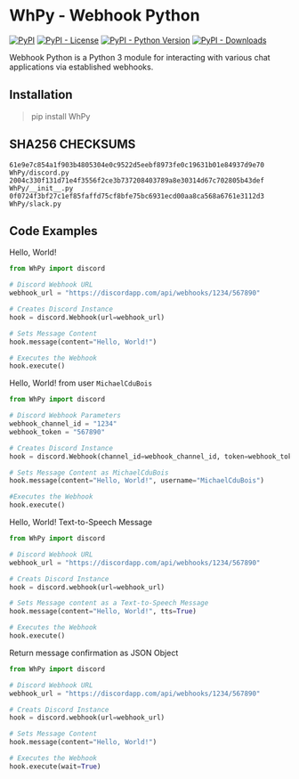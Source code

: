 # WhPy - Webhook Python

[![PyPI](https://img.shields.io/pypi/v/WhPy)](https://pypi.org/project/WhPy/)
[![PyPI - License](https://img.shields.io/pypi/l/WhPy)](https://pypi.org/project/WhPy/)
[![PyPI - Python Version](https://img.shields.io/pypi/pyversions/WhPy)](https://pypi.org/project/WhPy/)
[![PyPI - Downloads](https://img.shields.io/pypi/dm/WhPy)](https://pypi.org/project/WhPy/)

Webhook Python is a Python 3 module for interacting with various chat applications via established webhooks.

## Installation

> pip install WhPy

## SHA256 CHECKSUMS

``` text
61e9e7c854a1f903b4805304e0c9522d5eebf8973fe0c19631b01e84937d9e70  WhPy/discord.py
2004c330f131d71e4f3556f2ce3b737208403789a8e30314d67c702805b43def  WhPy/__init__.py
0f0724f3bf27c1ef85faffd75cf8bfe75bc6931ecd00aa8ca568a6761e3112d3  WhPy/slack.py
```

## Code Examples

Hello, World!

``` python 3
from WhPy import discord

# Discord Webhook URL
webhook_url = "https://discordapp.com/api/webhooks/1234/567890"

# Creates Discord Instance
hook = discord.Webhook(url=webhook_url)

# Sets Message Content
hook.message(content="Hello, World!")

# Executes the Webhook
hook.execute()
```

Hello, World! from user `MichaelCduBois`

``` python 3
from WhPy import discord

# Discord Webhook Parameters
webhook_channel_id = "1234"
webhook_token = "567890"

# Creates Discord Instance
hook = discord.Webhook(channel_id=webhook_channel_id, token=webhook_token)

# Sets Message Content as MichaelCduBois
hook.message(content="Hello, World!", username="MichaelCduBois")

#Executes the Webhook
hook.execute()
```

Hello, World! Text-to-Speech Message

``` python 3
from WhPy import discord

# Discord Webhook URL
webhook_url = "https://discordapp.com/api/webhooks/1234/567890"

# Creats Discord Instance
hook = discord.webhook(url=webhook_url)

# Sets Message content as a Text-to-Speech Message
hook.message(content="Hello, World!", tts=True)

# Executes the Webhook
hook.execute()
```

Return message confirmation as JSON Object

``` python 3
from WhPy import discord

# Discord Webhook URL
webhook_url = "https://discordapp.com/api/webhooks/1234/567890"

# Creats Discord Instance
hook = discord.webhook(url=webhook_url)

# Sets Message Content
hook.message(content="Hello, World!")

# Executes the Webhook
hook.execute(wait=True)
```

